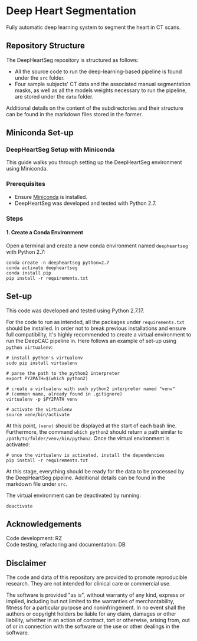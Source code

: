 # Deep Heart Segmentation

Fully automatic deep learning system to segment the heart in CT scans.

## Repository Structure

The DeepHeartSeg repository is structured as follows:

* All the source code to run the deep-learning-based pipeline is found under the `src` folder.
* Four sample subjects' CT data and the associated manual segmentation masks, as well as all the models weights necessary to run the pipeline, are stored under the `data` folder.

Additional details on the content of the subdirectories and their structure can be found in the markdown files stored in the former.

## Miniconda Set-up
### DeepHeartSeg Setup with Miniconda

This guide walks you through setting up the DeepHeartSeg environment using Miniconda.

### Prerequisites
- Ensure [Miniconda](https://docs.conda.io/en/latest/miniconda.html) is installed.
- DeepHeartSeg was developed and tested with Python 2.7.

### Steps

#### 1. Create a Conda Environment
Open a terminal and create a new conda environment named `deepheartseg` with Python 2.7:

```
conda create -n deepheartseg python=2.7
conda activate deepheartseg
conda install pip
pip install -r requirements.txt
```

## Set-up

This code was developed and tested using Python 2.7.17.

For the code to run as intended, all the packages under `requirements.txt` should be installed. In order not to break previous installations and ensure full compatibility, it's highly recommended to create a virtual environment to run the DeepCAC pipeline in. Here follows an example of set-up using `python virtualenv`:

```
# install python's virtualenv
sudo pip install virtualenv

# parse the path to the python2 interpreter
export PY2PATH=$(which python2)

# create a virtualenv with such python2 interpreter named "venv"
# (common name, already found in .gitignore)
virtualenv -p $PY2PATH venv 

# activate the virtualenv
source venv/bin/activate
```

At this point, `(venv)` should be displayed at the start of each bash line. Furthermore, the command `which python2` should return a path similar to `/path/to/folder/venv/bin/python2`. Once the virtual environment is activated:

```
# once the virtualenv is activated, install the dependencies
pip install -r requirements.txt
```

At this stage, everything should be ready for the data to be processed by 
the DeepHeartSeg pipeline. Additional details can be found in the markdown file 
under `src`.

The virtual environment can be deactivated by running:

```
deactivate
```

## Acknowledgements

Code development: RZ <br>
Code testing, refactoring and documentation: DB

## Disclaimer

The code and data of this repository are provided to promote reproducible 
research. They are not intended for clinical care or commercial use.

The software is provided "as is", without warranty of any kind, express or 
implied, including but not limited to the warranties of merchantability, 
fitness for a particular purpose and noninfringement. In no event shall the 
authors or copyright holders be liable for any claim, damages or other 
liability, whether in an action of contract, tort or otherwise, arising 
from, out of or in connection with the software or the use or other 
dealings in the software.
